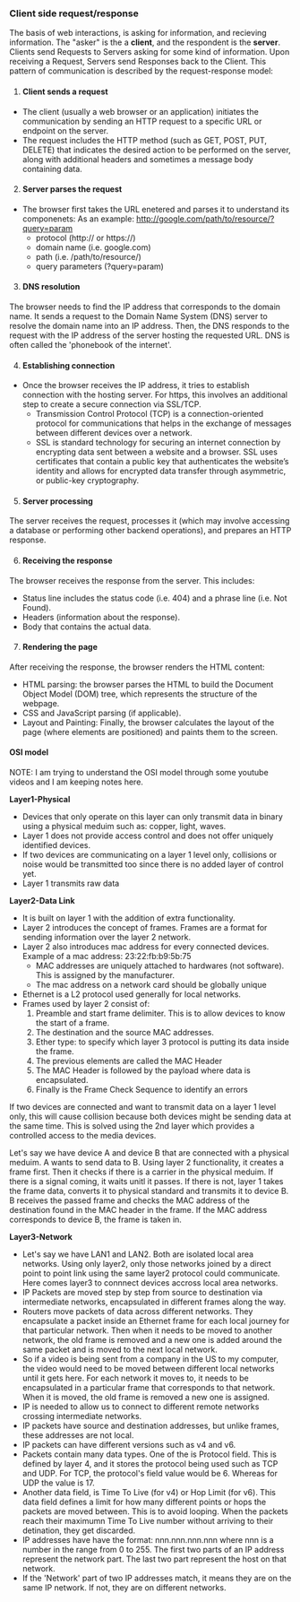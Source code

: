 ### Client side request/response
The basis of web interactions, is asking for information, and recieving information. The "asker" is the a **client**, and the respondent is the **server**. Clients send Requests to Servers asking for some kind of information. Upon receiving a Request, Servers send Responses back to the Client.
This pattern of communication is described by the request-response model:
1. #### Client sends a request
* The client (usually a web browser or an application) initiates the communication by sending an HTTP request to a specific URL or endpoint on the server.
* The request includes the HTTP method (such as GET, POST, PUT, DELETE) that indicates the desired action to be performed on the server, along with additional headers and sometimes a message body containing data.

2. #### Server parses the request
* The browser first takes the URL enetered and parses it to understand its componenets:
     As an example: http://google.com/path/to/resource/?query=param
    * protocol (http:// or https://)
    * domain name (i.e. google.com)
    * path (i.e. /path/to/resource/)
    * query parameters (?query=param)

3. #### DNS resolution

The browser needs to find the IP address that corresponds to the domain name. It sends a request to the Domain Name System (DNS) server to resolve the domain name into an IP address.
Then, the DNS responds to the request with the IP address of the server hosting the requested URL. DNS is often called the 'phonebook of the internet'.

4. #### Establishing connection
* Once the browser receives the IP address, it tries to establish connection with the hosting server. For https, this involves an additional step to create a secure connection via SSL/TCP.
    * Transmission Control Protocol (TCP) is a connection-oriented protocol for communications that helps in the exchange of messages between different devices over a network.
    * SSL is standard technology for securing an internet connection by encrypting data sent between a website and a browser. SSL uses certificates that contain a public key that authenticates the website’s identity and allows for encrypted data transfer through asymmetric, or public-key cryptography.

5. #### Server processing

The server receives the request, processes it (which may involve accessing a database or performing other backend operations), and prepares an HTTP response.

6. #### Receiving the response

The browser receives the response from the server. This includes:
* Status line includes the status code (i.e. 404) and a phrase line (i.e. Not Found).
* Headers (information about the response).
* Body that contains the actual data.

7. #### Rendering the page

After receiving the response, the browser renders the HTML content:
* HTML parsing: the browser parses the HTML to build the Document Object Model (DOM) tree, which represents the structure of the webpage.
* CSS and JavaScript parsing (if applicable).
* Layout and Painting: Finally, the browser calculates the layout of the page (where elements are positioned) and paints them to the screen.


#### OSI model
NOTE: I am trying to understand the OSI model through some youtube videos and I am keeping notes here.

**Layer1-Physical**

* Devices that only operate on this layer can only transmit data in binary using a physical meduim such as: copper, light, waves.
* Layer 1 does not provide access control and does not offer uniquely identified devices.
* If two devices are communicating on a layer 1 level only, collisions or noise would be transmitted too since there is no added layer of control yet.
* Layer 1 transmits raw data

**Layer2-Data Link**

* It is built on layer 1 with the addition of extra functionality.
* Layer 2 introduces the concept of frames. Frames are a format for sending information over the layer 2 network.
* Layer 2 also introduces mac address for every connected devices. Example of a mac address: 23:22:fb:b9:5b:75
    * MAC addresses are uniquely attached to hardwares (not software). This is assigned by the manufacturer.
    * The mac address on a network card should be globally unique
* Ethernet is a L2 protocol used generally for local networks.
* Frames used by layer 2 consist of:
    1. Preamble and start frame delimiter. This is to allow devices to know the start of a frame.
    2. The destination and the source MAC addresses. 
    3. Ether type: to specify which layer 3 protocol is putting its data inside the frame.
    4. The previous elements are called the MAC Header
    5. The MAC Header is followed by the payload where data is encapsulated.
    6. Finally is the Frame Check Sequence to identify an errors

If two devices are connected and want to transmit data on a layer 1 level only, this will cause collision because both devices might be sending data at the same time. This is solved using the 2nd layer which provides a controlled access to the media devices.

Let's say we have device A and device B that are connected with a physical meduim. A wants to send data to B. Using layer 2 functionality, it creates a frame first. Then it checks if there is a carrier in the physical meduim. If there is a signal coming, it waits unitl it passes. If there is not, layer 1 takes the frame data, converts it to physical standard and transmits it to device B. B receives the passed frame and checks the MAC address of the destination found in the MAC header in the frame. If the MAC address corresponds to device B, the frame is taken in.

**Layer3-Network**
* Let's say we have LAN1 and LAN2. Both are isolated local area networks. Using only layer2, only those networks joined by a direct point to point link using the same layer2 protocol could communicate. Here comes layer3 to connnect devices accross local area networks.
* IP Packets are moved step by step from source to destination via intermediate networks, encapsulated in different frames along the way.
* Routers move packets of data across different networks. They encapsulate a packet inside an Ethernet frame for each local journey for that particular network. Then when it needs to be moved to another network, the old frame is removed and a new one is added around the same packet and is moved to the next local network.
* So if a video is being sent from a company in the US to my computer, the video would need to be moved between different local networks until it gets here. For each network it moves to, it needs to be encapsulated in a particular frame that corresponds to that network. When it is moved, the old frame is removed a new one is assigned.
* IP is needed to allow us to connect to different remote networks crossing intermediate networks.
* IP packets have source and destination addresses, but unlike frames, these addresses are not local.
* IP packets can have different versions such as v4 and v6.
* Packets contain many data types. One of the is Protocol field. This is defined by layer 4, and it stores the protocol being used such as TCP and UDP. For TCP, the protocol's field value would be 6. Whereas for UDP the value is 17.
* Another data field, is Time To Live (for v4) or Hop Limit (for v6). This data field defines a limit for how many different points or hops the packets are moved between. This is to avoid looping. When the packets reach their maximumn Time To Live number without arriving to their detination, they get discarded.
* IP addresses have have the format: nnn.nnn.nnn.nnn where nnn is a number in the range from 0 to 255. The first two parts of an IP address represent the network part. The last two part represent the host on that network.
* If the 'Network' part of two IP addresses match, it means they are on the same IP network. If not, they are on different networks.

 
